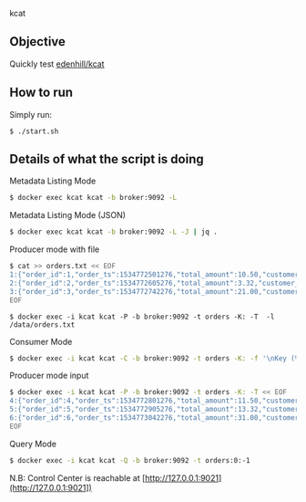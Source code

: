 kcat
## Objective

Quickly test [edenhill/kcat](https://github.com/edenhill/kcat)

## How to run

Simply run:

```
$ ./start.sh
```

## Details of what the script is doing

Metadata Listing Mode

```bash
$ docker exec kcat kcat -b broker:9092 -L
```

Metadata Listing Mode (JSON)

```bash
$ docker exec kcat kcat -b broker:9092 -L -J | jq .
```

Producer mode with file

```bash
$ cat >> orders.txt << EOF
1:{"order_id":1,"order_ts":1534772501276,"total_amount":10.50,"customer_name":"Bob Smith"}
2:{"order_id":2,"order_ts":1534772605276,"total_amount":3.32,"customer_name":"Sarah Black"}
3:{"order_id":3,"order_ts":1534772742276,"total_amount":21.00,"customer_name":"Emma Turner"}
EOF
```

```
$ docker exec -i kcat kcat -P -b broker:9092 -t orders -K: -T  -l /data/orders.txt
```

Consumer Mode

```bash
$ docker exec -i kcat kcat -C -b broker:9092 -t orders -K: -f '\nKey (%K bytes): %k\t\nValue (%S bytes): %s\n\Partition: %p\tOffset: %o\n--\n' -c 3
```

Producer mode input

```bash
$ docker exec -i kcat kcat -P -b broker:9092 -t orders -K: -T << EOF
4:{"order_id":4,"order_ts":1534772801276,"total_amount":11.50,"customer_name":"Alina Smith"}
5:{"order_id":5,"order_ts":1534772905276,"total_amount":13.32,"customer_name":"Alex Black"}
6:{"order_id":6,"order_ts":1534773042276,"total_amount":31.00,"customer_name":"Emma Watson"}
EOF
```

Query Mode

```bash
$ docker exec -i kcat kcat -Q -b broker:9092 -t orders:0:-1
```

N.B: Control Center is reachable at [http://127.0.0.1:9021](http://127.0.0.1:9021])
